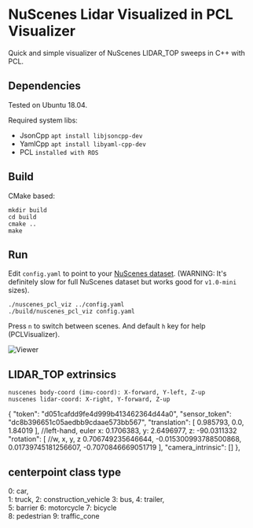 # NuScenes Lidar Visualized in PCL Visualizer

Quick and simple visualizer of NuScenes LIDAR_TOP sweeps in C++ with PCL. 

## Dependencies
Tested on Ubuntu 18.04.

Required system libs:
- JsonCpp  `apt install libjsoncpp-dev`
- YamlCpp  `apt install libyaml-cpp-dev`
- PCL      `installed with ROS`

## Build
CMake based:
```
mkdir build
cd build
cmake ..
make
```

## Run
Edit `config.yaml` to point to your [NuScenes dataset](https://www.nuscenes.org/). (WARNING: It's definitely slow for full NuScenes dataset but works good for `v1.0-mini` sizes).
```
./nuscenes_pcl_viz ../config.yaml
./build/nuscenes_pcl_viz config.yaml
```
Press `n` to switch between scenes. And default `h` key for help (PCLVisualizer).

![Viewer](./images/nuscenes_pcl_viz.gif)


## LIDAR_TOP extrinsics
```
nuscenes body-coord (imu-coord): X-forward, Y-left, Z-up
nuscenes lidar-coord: X-right, Y-forward, Z-up
```
{
"token": "d051cafdd9fe4d999b413462364d44a0",
"sensor_token": "dc8b396651c05aedbb9cdaae573bb567",
"translation": [
0.985793,
0.0,
1.84019
],
//left-hand, euler x: 0.1706383, y: 2.6496977, z: -90.0311332
"rotation": [  //w, x, y, z
0.706749235646644,
-0.015300993788500868,
0.01739745181256607,
-0.7070846669051719
],
"camera_intrinsic": []
},

## centerpoint class type
<!-- tasks = [
    dict(num_class=1, class_names=["car"]),
    dict(num_class=2, class_names=["truck", "construction_vehicle"]),
    dict(num_class=2, class_names=["bus", "trailer"]),
    dict(num_class=1, class_names=["barrier"]),
    dict(num_class=2, class_names=["motorcycle", "bicycle"]),
    dict(num_class=2, class_names=["pedestrian", "traffic_cone"]),
] -->
0: car,         
1: truck,       2: construction_vehicle
3: bus,         4: trailer,     
5: barrier
6: motorcycle   7: bicycle      
8: pedestrian   9: traffic_cone